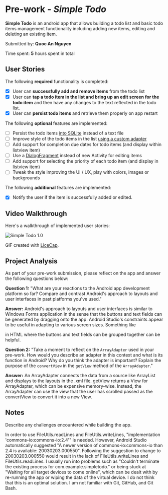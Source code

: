 # Pre-work - *Simple Todo*

**Simple Todo** is an android app that allows building a todo list and basic todo items management functionality including adding new items, editing and deleting an existing item.

Submitted by: **Quoc An Nguyen**

Time spent: **5** hours spent in total

## User Stories

The following **required** functionality is completed:

* [x] User can **successfully add and remove items** from the todo list
* [x] User can **tap a todo item in the list and bring up an edit screen for the todo item** and then have any changes to the text reflected in the todo list.
* [x] User can **persist todo items** and retrieve them properly on app restart

The following **optional** features are implemented:

* [ ] Persist the todo items [into SQLite](http://guides.codepath.com/android/Persisting-Data-to-the-Device#sqlite) instead of a text file
* [ ] Improve style of the todo items in the list [using a custom adapter](http://guides.codepath.com/android/Using-an-ArrayAdapter-with-ListView)
* [ ] Add support for completion due dates for todo items (and display within listview item)
* [ ] Use a [DialogFragment](http://guides.codepath.com/android/Using-DialogFragment) instead of new Activity for editing items
* [ ] Add support for selecting the priority of each todo item (and display in listview item)
* [ ] Tweak the style improving the UI / UX, play with colors, images or backgrounds

The following **additional** features are implemented:

* [x] Notify the user if the item is successfully added or edited.

## Video Walkthrough

Here's a walkthrough of implemented user stories:

<img src='https://github.com/quocannguyen/Simple_Todo/blob/master/simple_todo%201.0.gif' title='Simple Todo 1.0' width='' alt='Simple Todo 1.0' />

GIF created with [LiceCap](http://www.cockos.com/licecap/).

## Project Analysis

As part of your pre-work submission, please reflect on the app and answer the following questions below:

**Question 1:** "What are your reactions to the Android app development platform so far? Compare and contrast Android's approach to layouts and user interfaces in past platforms you've used."

**Answer:** Android's approach to layouts and user interfaces is similar to Windows Forms application in the sense that the buttons and text fields can be generated by dragging onto the app. Android Studio's constraints appear to be useful in adapting to various screen sizes. Something like <div></div> in HTML where the buttons and text fields can be grouped together can be helpful.

**Question 2:** "Take a moment to reflect on the `ArrayAdapter` used in your pre-work. How would you describe an adapter in this context and what is its function in Android? Why do you think the adapter is important? Explain the purpose of the `convertView` in the `getView` method of the `ArrayAdapter`."

**Answer:** An ArrayAdapter connects the data from a source like ArrayList and displays to the layouts in the .xml file. getView returns a View for ArrayAdapter, which can be expensive memory-wise. Instead, the ArrayAdapter can use the view that the user has scrolled passed as the convertView to convert it into a new View.

## Notes

Describe any challenges encountered while building the app.

In order to use FileUtils.readLines and FileUtils.writeLines, "implementation 'commons-io:commons-io:2.4'" is needed. However, Android Studio automatically suggested "A newer version of commons-io:commons-io than 2.4 is available: 20030203.000550". Following the suggestion to change to 20030203.000550 would result in the lack of FileUtils.writeLines and FileUtils.readLines.
I usually run into problems such as "Couldn't terminate the existing process for com.example.simpletodo." or being stuck at "Waiting for all target devices to come online", which can be dealt with by re-running the app or wiping the data of the virtual device. I do not think that this is an optimal solution.
I am not familiar with Git, GitHub, and Git Bash.
